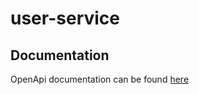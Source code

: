 # user-service

## Documentation
OpenApi documentation can be found [here](https://github.com/Arcada-Cloud-Native/user-service/blob/main/userServices.yaml)
